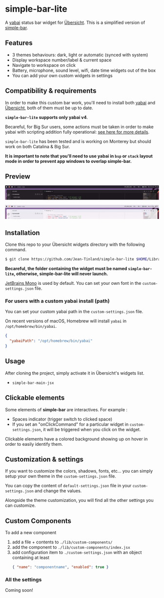 # simple-bar-lite

A [yabai](https://github.com/koekeishiya/yabai) status bar widget for [Übersicht](https://github.com/felixhageloh/uebersicht). This is a simplified version of [simple-bar](https://github.com/Jean-Tinland/simple-bar).

## Features

- 3 themes behaviours: dark, light or automatic (synced with system)
- Display workspace number/label & current space
- Navigate to workspace on click
- Battery, microphone, sound level, wifi, date time widgets out of the box
- You can add your own custom widgets in settings

## Compatibility & requirements

In order to make this custom bar work, you'll need to install both [yabai](https://github.com/koekeishiya/yabai) and [Übersicht](https://github.com/felixhageloh/uebersicht), both of them must be up to date.

**`simple-bar-lite` supports only yabai v4**.

Becareful, for Big Sur users, some actions must be taken in order to make yabai with scripting addition fully operational: [see here for more details](<https://github.com/koekeishiya/yabai/wiki/Installing-yabai-(latest-release)#macos-big-sur---automatically-load-scripting-addition-on-startup>).

`simple-bar-lite` has been tested and is working on Monterey but should work on both Catalina & Big Sur.

**It is important to note that you'll need to use yabai in `bsp` or `stack` layout mode in order to prevent app windows to overlap simple-bar.**

## Preview

![img](./preview-dark.jpg)

![img](./preview-light.jpg)

## Installation

Clone this repo to your Übersicht widgets directory with the following command.

```bash
$ git clone https://github.com/Jean-Tinland/simple-bar-lite $HOME/Library/Application\ Support/Übersicht/widgets/simple-bar-lite
```

**Becareful, the folder containing the widget must be named `simple-bar-lite`, otherwise, simple-bar-lite will never launch.**

[JetBrains Mono](https://www.jetbrains.com/lp/mono/) is used by default. You can set your own font in the `custom-settings.json` file.

### For users with a custom yabai install (path)

You can set your custom yabai path in the `custom-settings.json` file.

On recent versions of macOS, Homebrew will install `yabai` in `/opt/homebrew/bin/yabai`.

```json
{
  "yabaiPath": "/opt/homebrew/bin/yabai"
}
```

## Usage

After cloning the project, simply activate it in Übersicht's widgets list.

- `simple-bar-main-jsx`

## Clickable elements

Some elements of **simple-bar** are interactives. For example :

- Spaces indicator (trigger switch to clicked space)
- If you set an "onClickCommand" for a particular widget in `custom-settings.json`, it will be triggered when you click on the widget.

Clickable elements have a colored background showing up on hover in order to easily identify them.

## Customization & settings

If you want to customize the colors, shadows, fonts, etc... you can simply setup your own theme in the `custom-settings.json` file.

You can copy the content of `default-settings.json` file in your `custom-settings.json` and change the values.

Alongside the theme customization, you will find all the other settings you can customize.

## Custom Components

To add a new component

1. add a file + contents to `./lib/custom-components/`
2. add the component to `./lib/custom-components/index.jsx`
3. add configuration item to `./custom-settings.json` with an object containing at least 
   ```json
   { "name": "componentname", "enabled": true }
   ```

### All the settings

Coming soon!
